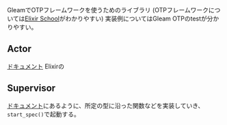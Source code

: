 GleamでOTPフレームワークを使うためのライブラリ
(OTPフレームワークについては[Elixir School](https://elixirschool.com/ja/lessons/advanced/otp_distribution)がわかりやすい)
実装例についてはGleam OTPのtestが分かりやすい。

## Actor
[ドキュメント](https://hexdocs.pm/gleam_otp/gleam/otp/actor.html)
Elixirの

## Supervisor
[ドキュメント](https://hexdocs.pm/gleam_otp/0.1.3/gleam/otp/supervisor/)にあるように、所定の型に沿った関数などを実装していき、`start_spec()`で起動する。